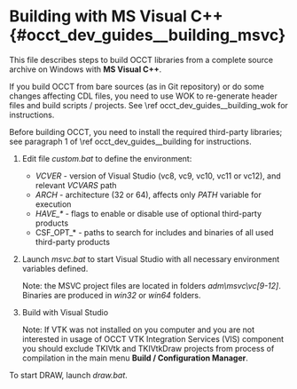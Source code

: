 Building with MS Visual C++ {#occt_dev_guides__building_msvc}
===========================

This file describes steps to build OCCT libraries from a complete source
archive on Windows with <b>MS Visual C++</b>. 

If you build OCCT from bare sources (as in Git repository) or do some 
changes affecting CDL files, you need to use WOK to re-generate header files
and build scripts / projects. See \ref occt_dev_guides__building_wok for instructions.

Before building OCCT, you need to install the required third-party libraries; see
paragraph 1 of \ref occt_dev_guides__building for instructions.

1. Edit file *custom.bat* to define the environment: 

   - *VCVER* - version of Visual Studio (vc8, vc9, vc10, vc11 or vc12), 
             and relevant *VCVARS* path
   - *ARCH* - architecture (32 or 64), affects only *PATH* variable for execution
   - <i>HAVE_*</i> - flags to enable or disable use of optional third-party products
   - CSF_OPT_* - paths to search for includes and binaries of all used 
                 third-party products

2. Launch *msvc.bat* to start Visual Studio with all necessary environment 
   variables defined.

   Note: the MSVC project files are located in folders <i>adm\\msvc\\vc[9-12]</i>.
   Binaries are produced in *win32* or *win64* folders.

3. Build with Visual Studio

   Note: If VTK was not installed on you computer and you are not interested in usage of 
            OCCT VTK Integration Services (VIS) component you should exclude TKIVtk and TKIVtkDraw 
            projects from process of compilation in the main menu  <b>Build / Configuration Manager</b>. 

To start DRAW, launch *draw.bat*.
